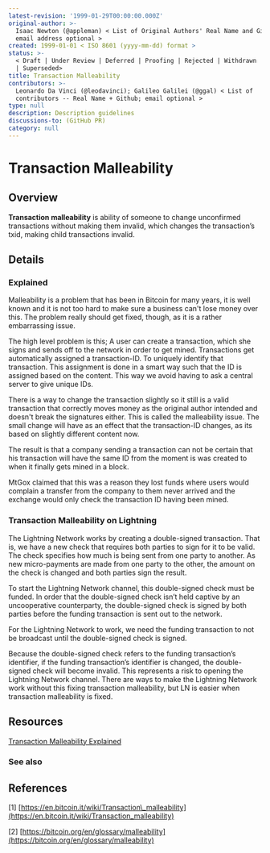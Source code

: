 ```yaml
---
latest-revision: '1999-01-29T00:00:00.000Z'
original-author: >-
  Isaac Newton (@appleman) < List of Original Authors' Real Name and Github;
  email address optional >
created: 1999-01-01 < ISO 8601 (yyyy-mm-dd) format >
status: >-
  < Draft | Under Review | Deferred | Proofing | Rejected | Withdrawn | Accepted
  | Superseded>
title: Transaction Malleability
contributors: >-
  Leonardo Da Vinci (@leodavinci); Galileo Galilei (@ggal) < List of
  contributors -- Real Name + Github; email optional >
type: null
description: Description guidelines
discussions-to: (GitHub PR)
category: null
---
```


# Transaction Malleability

## Overview

**Transaction malleability** is ability of someone to change unconfirmed transactions without making them invalid, which changes the transaction’s txid, making child transactions invalid.

## Details

### Explained

Malleability is a problem that has been in Bitcoin for many years, it is well known and it is not too hard to make sure a business can't lose money over this. The problem really should get fixed, though, as it is a rather embarrassing issue.

The high level problem is this; A user can create a transaction, which she signs and sends off to the network in order to get mined. Transactions get automatically assigned a transaction-ID. To uniquely identify that transaction. This assignment is done in a smart way such that the ID is assigned based on the content. This way we avoid having to ask a central server to give unique IDs.

There is a way to change the transaction slightly so it still is a valid transaction that correctly moves money as the original author intended and doesn't break the signatures either. This is called the malleability issue. The small change will have as an effect that the transaction-ID changes, as its based on slightly different content now.

The result is that a company sending a transaction can not be certain that his transaction will have the same ID from the moment is was created to when it finally gets mined in a block.

MtGox claimed that this was a reason they lost funds where users would complain a transfer from the company to them never arrived and the exchange would only check the transaction ID having been mined.

### Transaction Malleability on Lightning

The Lightning Network works by creating a double-signed transaction. That is, we have a new check that requires both parties to sign for it to be valid. The check specifies how much is being sent from one party to another. As new micro-payments are made from one party to the other, the amount on the check is changed and both parties sign the result.

To start the Lightning Network channel, this double-signed check must be funded. In order that the double-signed check isn’t held captive by an uncooperative counterparty, the double-signed check is signed by both parties before the funding transaction is sent out to the network.

For the Lightning Network to work, we need the funding transaction to not be broadcast until the double-signed check is signed.

Because the double-signed check refers to the funding transaction’s identifier, if the funding transaction’s identifier is changed, the double-signed check will become invalid. This represents a risk to opening the Lightning Network channel. There are ways to make the Lightning Network work without this fixing transaction malleability, but LN is easier when transaction malleability is fixed.

## Resources

[Transaction Malleability Explained](https://bitcointechtalk.com/transaction-malleability-explained-b7e240236fc7)

### See also

## References

\[1\] [https://en.bitcoin.it/wiki/Transaction\_malleability](https://en.bitcoin.it/wiki/Transaction_malleability)

\[2\] [https://bitcoin.org/en/glossary/malleability](https://bitcoin.org/en/glossary/malleability)


